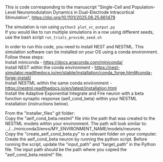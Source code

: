 This is code corresponding to the manuscript "Single-Cell and Population-Level Neuromodulation Dynamics in Dual-Electrode Intracortical Stimulation", https://doi.org/10.1101/2025.06.25.661479

The simulation is run using `python3 plot_vc_output.py`<br>
If you would like to run multiple simulations in a row using different seeds, use the bash script `run_trials_provide_seed.sh`

In order to run this code, you need to install NEST and NESTML. This simulation software can be installed on your OS using a conda environment. Follow these steps:<br>
Install miniconda - https://docs.anaconda.com/miniconda/<br>
Install NEST within the conda environment - https://nest-simulator.readthedocs.io/en/stable/installation/conda_forge.html#conda-forge-install/<br>
Install NESTML within the same conda environment - https://nestml.readthedocs.io/en/latest/installation.html<br>
Install the Adaptive Exponential Integrate and Fire neuron with a beta function synaptic response (aeif_cond_beta) within your NESTML installation (instructions below).

From the "installer_files" git folder:<br>
Copy the "aeif_cond_beta.nestml" file into the path that was created to the NESTML models within your environment. The path will look similar to: .../.../miniconda3/envs/MY_ENVIRONMENT_NAME/models/neurons<br>
Copy the "create_aeif_cond_beta.py" to a relevant folder on your computer.<br>
Create the aeif_cond_beta neuron by running the python script. Before running the script, update the "input_path" and "target_path" in the Python file. The input path should be the path where you copied the "aeif_cond_beta.nestml" file.
